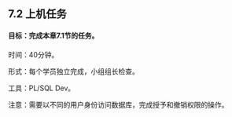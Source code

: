 ## 7.2  上机任务


#### 目标：完成本章7.1节的任务。

 


时间：40分钟。

 


形式：每个学员独立完成，小组组长检查。

 


工具：PL/SQL Dev。

 


注意：需要以不同的用户身份访问数据库，完成授予和撤销权限的操作。

 

 

 

 






